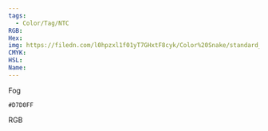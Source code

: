 ```yaml
---
tags:
  - Color/Tag/NTC
RGB:
Hex:
img: https://filedn.com/l0hpzxl1f01yT7GHxtF8cyk/Color%20Snake/standard_csv_to_svg//D7D0FF.svg
CMYK:
HSL:
Name:
---
```

Fog
```palette
#D7D0FF
```
RGB
